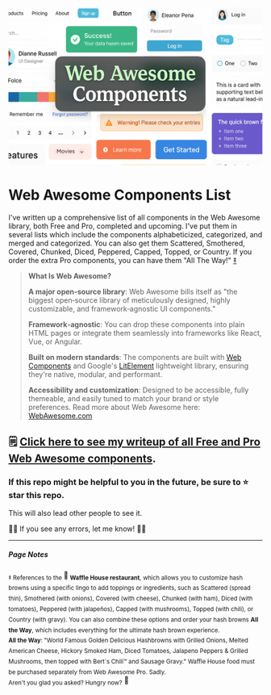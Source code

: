 ![Web Awesome Components List](assets/web-awesome-components-list-v3-1024.png)

# Web Awesome Components List

I've written up a comprehensive list of all components in the Web Awesome library, both Free and Pro, completed and upcoming. I've put them in several lists which include the components alphabeticized, categorized, and merged and categorized. You can also get them Scattered, Smothered, Covered, Chunked, Diced, Peppered, Capped, Topped, or Country. If you order the extra Pro components, you can have them "All The Way!" [‡](#page-notes) 

> **What Is Web Awesome?**
> 
>**A major open‑source library**: Web Awesome bills itself as "the biggest open‑source library of meticulously designed, highly customizable, and framework‑agnostic UI components."
> 
>**Framework‑agnostic**: You can drop these components into plain HTML pages or integrate them seamlessly into frameworks like React, Vue, or Angular.
> 
>**Built on modern standards**: The components are built with [Web Components](https://developer.mozilla.org/en-US/docs/Web/API/Web_components) and Google's [LitElement](https://lit.dev/docs/) lightweight library, ensuring they're native, modular, and performant.
>
>**Accessibility and customization**: Designed to be accessible, fully themeable, and easily tuned to match your brand or style preferences.
>Read more about Web Awesome here: [WebAwesome.com](https://webawesome.com/)

## 🗒️ [Click here to see my writeup of all Free and Pro Web Awesome components](Web-Awesome-Components-List.md).

### If this repo might be helpful to you in the future, be sure to ⭐ star this repo.
This will also lead other people to see it.

🤦🏽 If you see any errors, let me know! 🤦🏻

---

##### Page Notes
<sub>‡ References to the </sub>🧇<sub> **Waffle House restaurant**, which allows you to customize hash browns using a specific lingo to add toppings or ingredients, such as Scattered (spread thin), Smothered (with onions), Covered (with cheese), Chunked (with ham), Diced (with tomatoes), Peppered (with jalapeños), Capped (with mushrooms), Topped (with chili), or Country (with gravy). You can also combine these options and order your hash browns **All the Way**, which includes everything for the ultimate hash brown experience.</sub>\
<sub>**All the Way**: "World Famous Golden Delicious Hashbrowns with Grilled Onions, Melted American Cheese, Hickory Smoked Ham, Diced Tomatoes, Jalapeno Peppers & Grilled Mushrooms, then topped with Bert`s Chili™ and Sausage Gravy." Waffle House food must be purchased separately from Web Awesome Pro. Sadly.</sub>\
<sub>Aren't you glad you asked? Hungry now?</sub> 🧇
